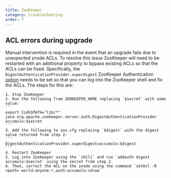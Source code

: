 ```yaml
---
title: ZooKeeper
category: troubleshooting
order: 7
---
```


## ACL errors during upgrade

Manual intervention is required in the event that an upgrade fails due to unexpected znode ACLs. To resolve this issue ZooKeeper will need to be restarted with an additional property to bypass existing ACLs so that the ACLs can be fixed. Specifically, the `DigestAuthenticationProvider.superDigest` ZooKeeper Authentication [option] needs to be set so that you can log into the ZooKeeper shell and fix the ACLs. The steps for this are:

    1. Stop ZooKeeper
    2. Run the following from ZOOKEEPER_HOME replacing `$secret` with some value:
    ```
    export CLASSPATH="lib/*"
    java org.apache.zookeeper.server.auth.DigestAuthenticationProvider accumulo:$secret
    ```
    3. Add the following to zoo.cfg replacing `$digest` with the digest value returned from step 2:
    ```
    DigestAuthenticationProvider.superDigest=accumulo:$digest
    ```
    4. Restart ZooKeeper
    5. Log into ZooKeeper using the `zkCli` and run `addauth digest accumulo:$secret` using the secret from step 2.
    6. Then, correct the ACL on the znode using the command `setAcl -R <path> world:anyone:r,auth:accumulo:cdrwa`

[option]: https://zookeeper.apache.org/doc/r3.5.2-alpha/zookeeperAdmin.html#sc_authOptions

